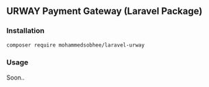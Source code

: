 ## URWAY Payment Gateway (Laravel Package)

### Installation

```bash
composer require mohammedsobhee/laravel-urway
```

### Usage

Soon..
